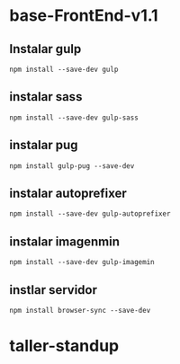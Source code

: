 # base-FrontEnd-v1.1

## Instalar gulp

```
npm install --save-dev gulp

```

##  instalar sass

```
npm install --save-dev gulp-sass 

```

## instalar pug

```
npm install gulp-pug --save-dev

```


## instalar autoprefixer

```
npm install --save-dev gulp-autoprefixer

```

## instalar imagenmin


```
npm install --save-dev gulp-imagemin

```

## instlar servidor

```
npm install browser-sync --save-dev

```








# taller-standup
